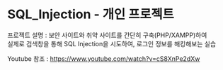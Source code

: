 # SQL_Injection - 개인 프로젝트<br>
프로젝트 설명 : 보안 사이트와 취약 사이트를 간단히 구축(PHP/XAMPP)하여<br>
실제로 검색창을 통해 SQL Injection을 시도하여, 로그인 정보를 해킹해보는 실습

Youtube 참조 : https://www.youtube.com/watch?v=cS8XnPe2dXw
